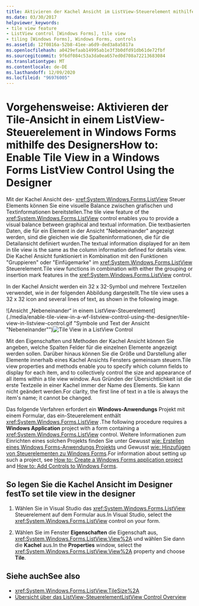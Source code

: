 ```yaml
---
title: Aktivieren der Kachel Ansicht im ListView-Steuerelement mithilfe des Designers
ms.date: 03/30/2017
helpviewer_keywords:
- tile view feature
- ListView control [Windows Forms], tile view
- tiling [Windows Forms], Windows Forms, controls
ms.assetid: 12f0816a-52b8-41ee-a6d9-ded3a8a5817a
ms.openlocfilehash: a0429efaab14995ab1e3f3b0dfd91db61de72fbf
ms.sourcegitcommit: 9f6df084c53a3da0ea657ed0d708a72213683084
ms.translationtype: MT
ms.contentlocale: de-DE
ms.lasthandoff: 12/09/2020
ms.locfileid: "96976005"
---
```

# <a name="how-to-enable-tile-view-in-a-windows-forms-listview-control-using-the-designer"></a><span data-ttu-id="b6742-102">Vorgehensweise: Aktivieren der Tile-Ansicht in einem ListView-Steuerelement in Windows Forms mithilfe des Designers</span><span class="sxs-lookup"><span data-stu-id="b6742-102">How to: Enable Tile View in a Windows Forms ListView Control Using the Designer</span></span>
<span data-ttu-id="b6742-103">Mit der Kachel Ansicht des- <xref:System.Windows.Forms.ListView> Steuer Elements können Sie eine visuelle Balance zwischen grafischen und Textinformationen bereitstellen.</span><span class="sxs-lookup"><span data-stu-id="b6742-103">The tile view feature of the <xref:System.Windows.Forms.ListView> control enables you to provide a visual balance between graphical and textual information.</span></span> <span data-ttu-id="b6742-104">Die textbasierten Daten, die für ein Element in der Ansicht "Nebeneinander" angezeigt werden, sind die gleichen wie die Spalteninformationen, die für die Detailansicht definiert wurden.</span><span class="sxs-lookup"><span data-stu-id="b6742-104">The textual information displayed for an item in tile view is the same as the column information defined for details view.</span></span> <span data-ttu-id="b6742-105">Die Kachel Ansicht funktioniert in Kombination mit den Funktionen "Gruppieren" oder "Einfügemarke" im <xref:System.Windows.Forms.ListView> Steuerelement.</span><span class="sxs-lookup"><span data-stu-id="b6742-105">Tile view functions in combination with either the grouping or insertion mark features in the <xref:System.Windows.Forms.ListView> control.</span></span>

 <span data-ttu-id="b6742-106">In der Kachel Ansicht werden ein 32 x 32-Symbol und mehrere Textzeilen verwendet, wie in der folgenden Abbildung dargestellt.</span><span class="sxs-lookup"><span data-stu-id="b6742-106">The tile view uses a 32 x 32 icon and several lines of text, as shown in the following image.</span></span>

 <span data-ttu-id="b6742-107">![Ansicht „Nebeneinander“ in einem ListView-Steuerelement](./media/enable-tile-view-in-a-wf-listview-control-using-the-designer/tile-view-in-listview-control.gif "Symbole und Text der Ansicht "Nebeneinander"")</span><span class="sxs-lookup"><span data-stu-id="b6742-107">![Tile View in a ListView Control](./media/enable-tile-view-in-a-wf-listview-control-using-the-designer/tile-view-in-listview-control.gif "Tile view icons and text")</span></span>

 <span data-ttu-id="b6742-108">Mit den Eigenschaften und Methoden der Kachel Ansicht können Sie angeben, welche Spalten Felder für die einzelnen Elemente angezeigt werden sollen. Darüber hinaus können Sie die Größe und Darstellung aller Elemente innerhalb eines Kachel Ansichts Fensters gemeinsam steuern.</span><span class="sxs-lookup"><span data-stu-id="b6742-108">Tile view properties and methods enable you to specify which column fields to display for each item, and to collectively control the size and appearance of all items within a tile view window.</span></span> <span data-ttu-id="b6742-109">Aus Gründen der Übersichtlichkeit ist die erste Textzeile in einer Kachel immer der Name des Elements. Sie kann nicht geändert werden.</span><span class="sxs-lookup"><span data-stu-id="b6742-109">For clarity, the first line of text in a tile is always the item's name; it cannot be changed.</span></span>

 <span data-ttu-id="b6742-110">Das folgende Verfahren erfordert ein **Windows-Anwendungs** Projekt mit einem Formular, das ein-Steuerelement enthält <xref:System.Windows.Forms.ListView> .</span><span class="sxs-lookup"><span data-stu-id="b6742-110">The following procedure requires a **Windows Application** project with a form containing a <xref:System.Windows.Forms.ListView> control.</span></span> <span data-ttu-id="b6742-111">Weitere Informationen zum Einrichten eines solchen Projekts finden Sie unter Gewusst [wie: Erstellen eines Windows Forms-Anwendungs Projekts](/visualstudio/ide/step-1-create-a-windows-forms-application-project) und Gewusst [wie: Hinzufügen von Steuerelementen zu Windows Forms](how-to-add-controls-to-windows-forms.md).</span><span class="sxs-lookup"><span data-stu-id="b6742-111">For information about setting up such a project, see [How to: Create a Windows Forms application project](/visualstudio/ide/step-1-create-a-windows-forms-application-project) and [How to: Add Controls to Windows Forms](how-to-add-controls-to-windows-forms.md).</span></span>

## <a name="to-set-tile-view-in-the-designer"></a><span data-ttu-id="b6742-112">So legen Sie die Kachel Ansicht im Designer fest</span><span class="sxs-lookup"><span data-stu-id="b6742-112">To set tile view in the designer</span></span>

1. <span data-ttu-id="b6742-113">Wählen Sie in Visual Studio das <xref:System.Windows.Forms.ListView> Steuerelement auf dem Formular aus.</span><span class="sxs-lookup"><span data-stu-id="b6742-113">In Visual Studio, select the <xref:System.Windows.Forms.ListView> control on your form.</span></span>

2. <span data-ttu-id="b6742-114">Wählen Sie im Fenster **Eigenschaften** die Eigenschaft aus, <xref:System.Windows.Forms.ListView.View%2A> und wählen Sie dann die **Kachel** aus.</span><span class="sxs-lookup"><span data-stu-id="b6742-114">In the **Properties** window, select the <xref:System.Windows.Forms.ListView.View%2A> property and choose **Tile**.</span></span>

## <a name="see-also"></a><span data-ttu-id="b6742-115">Siehe auch</span><span class="sxs-lookup"><span data-stu-id="b6742-115">See also</span></span>

- <xref:System.Windows.Forms.ListView.TileSize%2A>
- [<span data-ttu-id="b6742-116">Übersicht über das ListView-Steuerelement</span><span class="sxs-lookup"><span data-stu-id="b6742-116">ListView Control Overview</span></span>](listview-control-overview-windows-forms.md)
